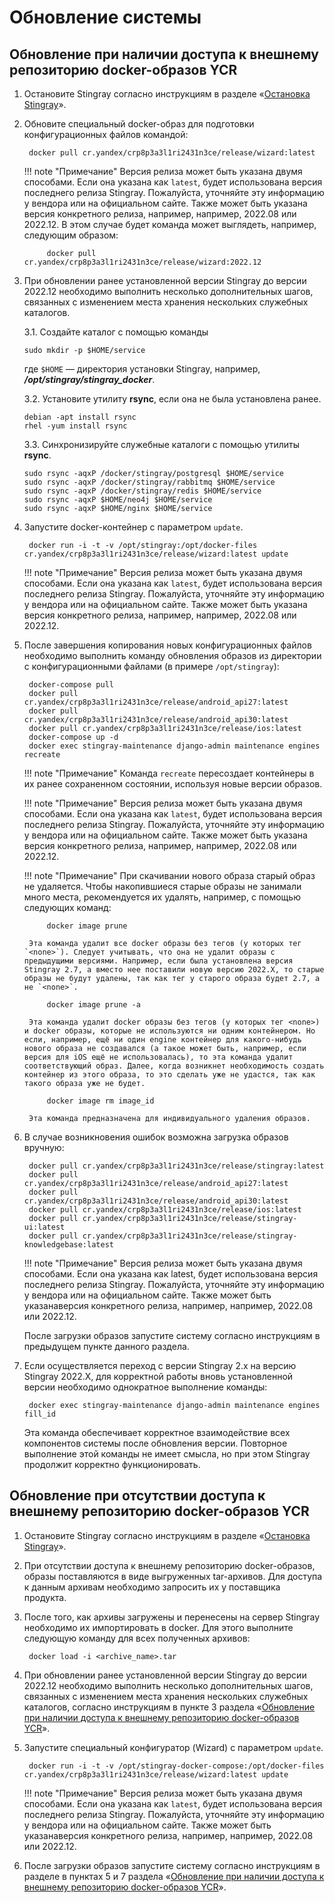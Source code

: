 # Обновление системы

## Обновление при наличии доступа к внешнему репозиторию docker-образов YCR

1. Остановите Stingray согласно инструкциям в разделе «[Остановка Stingray](./ostanovka_stingray.md)». 
2. Обновите специальный docker-образ для подготовки конфигурационных файлов командой:

        docker pull cr.yandex/crp8p3a3l1ri2431n3ce/release/wizard:latest

    !!! note "Примечание"
        Версия релиза может быть указана двумя способами. Если она указана как `latest`, будет использована версия последнего релиза Stingray. Пожалуйста, уточняйте эту информацию у вендора или на официальном сайте. Также может быть указана версия конкретного релиза, например, например, 2022.08 или 2022.12. В этом случае будет команда может выглядеть, например, следующим образом:
        
            docker pull cr.yandex/crp8p3a3l1ri2431n3ce/release/wizard:2022.12

3.	При обновлении ранее установленной версии Stingray до версии 2022.12 необходимо выполнить несколько дополнительных шагов, связанных с изменением места хранения нескольких служебных каталогов.

    3.1. Создайте каталог с помощью команды

        sudo mkdir -p $HOME/service

    где `$HOME` — директория установки Stingray, например, ***/opt/stingray/stingray_docker***.

    3.2. Установите утилиту **rsync**, если она не была установлена ранее.

        debian -apt install rsync
        rhel -yum install rsync

    3.3. Синхронизируйте служебные каталоги с помощью утилиты **rsync**.

        sudo rsync -aqxP /docker/stingray/postgresql $HOME/service
        sudo rsync -aqxP /docker/stingray/rabbitmq $HOME/service
        sudo rsync -aqxP /docker/stingray/redis $HOME/service
        sudo rsync -aqxP $HOME/neo4j $HOME/service
        sudo rsync -aqxP $HOME/nginx $HOME/service

4. Запустите docker-контейнер с параметром `update`.

        docker run -i -t -v /opt/stingray:/opt/docker-files cr.yandex/crp8p3a3l1ri2431n3ce/release/wizard:latest update

    !!! note "Примечание"
        Версия релиза может быть указана двумя способами. Если она указана как `latest`, будет использована версия последнего релиза Stingray. Пожалуйста, уточняйте эту информацию у вендора или на официальном сайте. Также может быть указана версия конкретного релиза, например, например, 2022.08 или 2022.12.

5. После завершения копирования новых конфигурационных файлов необходимо выполнить команду обновления образов из директории с конфигурационными файлами (в примере `/opt/stingray`):

        docker-compose pull
        docker pull cr.yandex/crp8p3a3l1ri2431n3ce/release/android_api27:latest
        docker pull cr.yandex/crp8p3a3l1ri2431n3ce/release/android_api30:latest
        docker pull cr.yandex/crp8p3a3l1ri2431n3ce/release/ios:latest
        docker-compose up -d
        docker exec stingray-maintenance django-admin maintenance engines recreate

    !!! note "Примечание"
        Команда `recreate` пересоздает контейнеры в их ранее сохраненном состоянии, используя новые версии образов.

    !!! note "Примечание"
        Версия релиза может быть указана двумя способами. Если она указана как `latest`, будет использована версия последнего релиза Stingray. Пожалуйста, уточняйте эту информацию у вендора или на официальном сайте. Также может быть указана версия конкретного релиза, например, например, 2022.08 или 2022.12.

    !!! note "Примечание"
        При скачивании нового образа старый образ не удаляется. Чтобы накопившиеся старые образы не занимали много места, рекомендуется их удалять, например, с помощью следующих команд:

            docker image prune

        Эта команда удалит все docker образы без тегов (у которых тег `<none>`). Следует учитывать, что она не удалит образы с предыдущими версиями. Например, если была установлена версия Stingray 2.7, а вместо нее поставили новую версию 2022.X, то старые образы не будут удалены, так как тег у старого образа будет 2.7, а не `<none>`.

            docker image prune -a

        Эта команда удалит docker образы без тегов (у которых тег <none>) и docker образы, которые не используются ни одним контейнером. Но если, например, ещё ни один engine контейнер для какого-нибудь нового образа не создавался (а такое может быть, например, если версия для iOS ещё не использовалась), то эта команда удалит соответствующий образ. Далее, когда возникнет необходимость создать контейнер из этого образа, то это сделать уже не удастся, так как такого образа уже не будет.

            docker image rm image_id

        Эта команда предназначена для индивидуального удаления образов.

6. В случае возникновения ошибок возможна загрузка образов вручную:

        docker pull cr.yandex/crp8p3a3l1ri2431n3ce/release/stingray:latest
        docker pull cr.yandex/crp8p3a3l1ri2431n3ce/release/android_api27:latest
        docker pull cr.yandex/crp8p3a3l1ri2431n3ce/release/android_api30:latest
        docker pull cr.yandex/crp8p3a3l1ri2431n3ce/release/ios:latest
        docker pull cr.yandex/crp8p3a3l1ri2431n3ce/release/stingray-ui:latest
        docker pull cr.yandex/crp8p3a3l1ri2431n3ce/release/stingray-knowledgebase:latest

    !!! note "Примечание"
        Версия релиза может быть указана двумя способами. Если она указана как latest, будет использована версия последнего релиза Stingray. Пожалуйста, уточняйте эту информацию у вендора или на официальном сайте. Также может быть указанаверсия конкретного релиза, например, например, 2022.08 или 2022.12.

    После загрузки образов запустите систему согласно инструкциям в предыдущем пункте данного раздела.

7. Если осуществляется переход с версии Stingray 2.х на версию Stingray 2022.X, для корректной работы вновь установленной версии необходимо однократное выполнение команды:

        docker exec stingray-maintenance django-admin maintenance engines fill_id

    Эта команда обеспечивает корректное взаимодействие всех компонентов системы после обновления версии. Повторное выполнение этой команды не имеет смысла, но при этом Stingray продолжит корректно функционировать.

## Обновление при отсутствии доступа к внешнему репозиторию docker-образов YCR

1. Остановите Stingray согласно инструкциям в разделе «[Остановка Stingray](./ostanovka_stingray.md)».

2. При отсутствии доступа к внешнему репозиторию docker-образов, образы поставляются в виде выгруженных tar-архивов. Для доступа к данным архивам необходимо запросить их у поставщика продукта.

3. После того, как архивы загружены и перенесены на сервер Stingray необходимо их импортировать в docker. Для этого выполните следующую команду для всех полученных архивов:

        docker load -i <archive_name>.tar

4.	При обновлении ранее установленной версии Stingray до версии 2022.12 необходимо выполнить несколько дополнительных шагов, связанных с изменением места хранения нескольких служебных каталогов, согласно инструкциям в пункте 3 раздела «[Обновление при наличии доступа к внешнему репозиторию docker-образов YCR](../obnovlenie_sistemy/#docker-gcp)».

5. Запустите специальный конфигуратор (Wizard) с параметром `update`.

        docker run -i -t -v /opt/stingray-docker-compose:/opt/docker-files cr.yandex/crp8p3a3l1ri2431n3ce/release/wizard:latest update

    !!! note "Примечание"
        Версия релиза может быть указана двумя способами. Если она указана как `latest`, будет использована версия последнего релиза Stingray. Пожалуйста, уточняйте эту информацию у вендора или на официальном сайте. Также может быть указанаверсия конкретного релиза, например, например, 2022.08 или 2022.12.

6. После загрузки образов запустите систему согласно инструкциям в разделе в пунктах 5 и 7 раздела «[Обновление при наличии доступа к внешнему репозиторию docker-образов YCR](../obnovlenie_sistemy/#docker-gcp)».